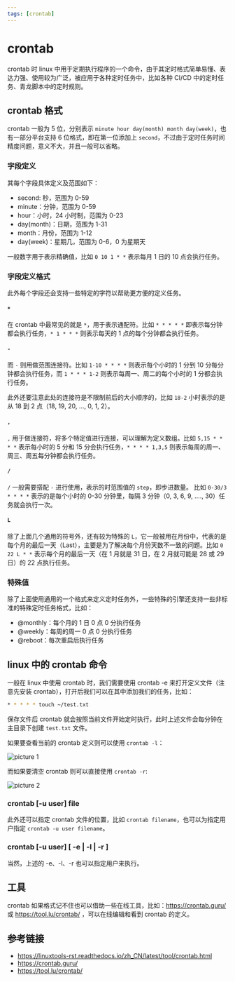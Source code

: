 ```yaml
---
tags: [crontab]
---
```


# crontab

crontab 时 linux 中用于定期执行程序的一个命令，由于其定时格式简单易懂、表达力强、使用较为广泛，被应用于各种定时任务中，比如各种 CI/CD 中的定时任务、青龙脚本中的定时规则。

## crontab 格式

crontab 一般为 5 位，分别表示 `minute hour day(month) month day(week)`，也有一部分平台支持 6 位格式，即在第一位添加上 `second`，不过由于定时任务时间精度问题，意义不大，并且一般可以省略。

### 字段定义

其每个字段具体定义及范围如下：

-   second: 秒，范围为 0-59
-   minute：分钟，范围为 0-59
-   hour：小时，24 小时制，范围为 0-23
-   day(month)：日期，范围为 1-31
-   month：月份，范围为 1-12
-   day(week)：星期几，范围为 0-6，0 为星期天

一般数字用于表示精确值，比如 `0 10 1 * *` 表示每月 1 日的 10 点会执行任务。

### 字段定义格式

此外每个字段还会支持一些特定的字符以帮助更方便的定义任务。

#### `*`

在 crontab 中最常见的就是 `*`，用于表示通配符。比如 `* * * * *` 即表示每分钟都会执行任务，`* 1 * * *` 则表示每天的 1 点的每个分钟都会执行任务。

#### `-`

而 `-` 则用做范围连接符。比如 `1-10 * * * *` 则表示每个小时的 1 分到 10 分每分钟都会执行任务，而 `1 * * * 1-2` 则表示每周一、周二的每个小时的 1 分都会执行任务。

此外还要注意此处的连接符是不限制前后的大小顺序的，比如 `18-2` 小时表示的是从 18 到 2 点（18, 19, 20, ..., 0, 1, 2）。

#### `,`

`,` 用于做连接符，将多个特定值进行连接，可以理解为定义数组。比如 `5,15 * * * *` 表示每小时的 5 分和 15 分会执行任务，`* * * * 1,3,5` 则表示每周的周一、周三、周五每分钟都会执行任务。

#### `/`

`/` 一般需要搭配 `-` 进行使用，表示的时范围值的 `step`，即步进数量。 比如 `0-30/3 * * * *` 表示的是每个小时的 0-30 分钟里，每隔 3 分钟（0, 3, 6, 9, ...., 30）任务就会执行一次。

#### `L`

除了上面几个通用的符号外，还有较为特殊的 `L`，它一般被用在月份中，代表的是每个月的最后一天（Last），主要是为了解决每个月份天数不一致的问题。比如 `0 22 L * *` 表示每个月的最后一天（在 1 月就是 31 日，在 2 月就可能是 28 或 29 日）的 22 点执行任务。

### 特殊值

除了上面使用通用的一个格式来定义定时任务外，一些特殊的引擎还支持一些非标准的特殊定时任务格式，比如：

-   @monthly：每个月的 1 日 0 点 0 分执行任务
-   @weekly：每周的周一 0 点 0 分执行任务
-   @reboot：每次重启后执行任务

## linux 中的 crontab 命令

一般在 linux 中使用 crontab 时，我们需要使用 crontab -e 来打开定义文件（注意先安装 crontab），打开后我们可以在其中添加我们的任务，比如：

```sh
* * * * * touch ~/test.txt
```

保存文件后 crontab 就会按照当前文件开始定时执行，此时上述文件会每分钟在主目录下创建 `test.txt` 文件。

如果要查看当前的 crontab 定义则可以使用 `crontab -l`：

![picture 1](https://stg.heyfe.org/images/blog-crontab-40.png)

而如果要清空 crontab 则可以直接使用 `crontab -r`:

![picture 2](https://stg.heyfe.org/images/blog-crontab-24.png)

### crontab [-u user] file

此外还可以指定 crontab 文件的位置，比如 `crontab filename`，也可以为指定用户指定 `crontab -u user filename`。

### crontab [-u user] [ -e | -l | -r ]

当然，上述的 -e、-l、-r 也可以指定用户来执行。

## 工具

crontab 如果格式记不住也可以借助一些在线工具，比如：https://crontab.guru/ 或 https://tool.lu/crontab/ ，可以在线编辑和看到 crontab 的定义。

## 参考链接

-   https://linuxtools-rst.readthedocs.io/zh_CN/latest/tool/crontab.html
-   https://crontab.guru/
-   https://tool.lu/crontab/
